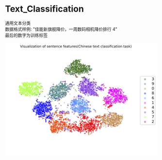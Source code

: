 # Text_Classification
通用文本分类  
数据格式样例: "佳能新旗舰降价，一周数码相机降价排行 4"  
最后的数字为训练标签  
  
  
  
![](feature_visual_.jpg)
